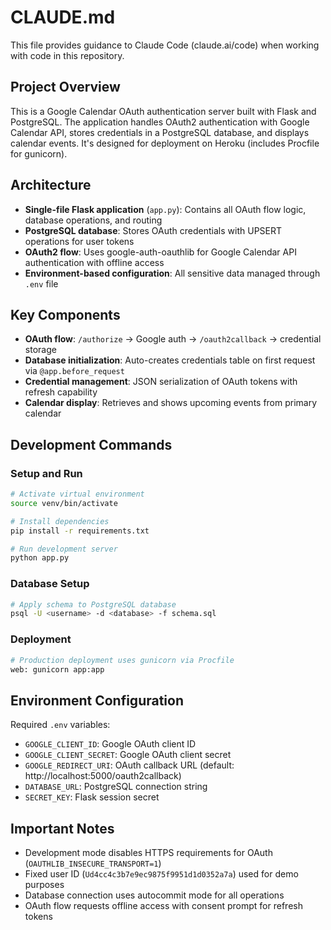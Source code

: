 # CLAUDE.md

This file provides guidance to Claude Code (claude.ai/code) when working with code in this repository.

## Project Overview

This is a Google Calendar OAuth authentication server built with Flask and PostgreSQL. The application handles OAuth2 authentication with Google Calendar API, stores credentials in a PostgreSQL database, and displays calendar events. It's designed for deployment on Heroku (includes Procfile for gunicorn).

## Architecture

- **Single-file Flask application** (`app.py`): Contains all OAuth flow logic, database operations, and routing
- **PostgreSQL database**: Stores OAuth credentials with UPSERT operations for user tokens
- **OAuth2 flow**: Uses google-auth-oauthlib for Google Calendar API authentication with offline access
- **Environment-based configuration**: All sensitive data managed through `.env` file

## Key Components

- **OAuth flow**: `/authorize` → Google auth → `/oauth2callback` → credential storage
- **Database initialization**: Auto-creates credentials table on first request via `@app.before_request`
- **Credential management**: JSON serialization of OAuth tokens with refresh capability
- **Calendar display**: Retrieves and shows upcoming events from primary calendar

## Development Commands

### Setup and Run
```bash
# Activate virtual environment
source venv/bin/activate

# Install dependencies
pip install -r requirements.txt

# Run development server
python app.py
```

### Database Setup
```bash
# Apply schema to PostgreSQL database
psql -U <username> -d <database> -f schema.sql
```

### Deployment
```bash
# Production deployment uses gunicorn via Procfile
web: gunicorn app:app
```

## Environment Configuration

Required `.env` variables:
- `GOOGLE_CLIENT_ID`: Google OAuth client ID
- `GOOGLE_CLIENT_SECRET`: Google OAuth client secret  
- `GOOGLE_REDIRECT_URI`: OAuth callback URL (default: http://localhost:5000/oauth2callback)
- `DATABASE_URL`: PostgreSQL connection string
- `SECRET_KEY`: Flask session secret

## Important Notes

- Development mode disables HTTPS requirements for OAuth (`OAUTHLIB_INSECURE_TRANSPORT=1`)
- Fixed user ID (`Ud4cc4c3b7e9ec9875f9951d1d0352a7a`) used for demo purposes
- Database connection uses autocommit mode for all operations
- OAuth flow requests offline access with consent prompt for refresh tokens